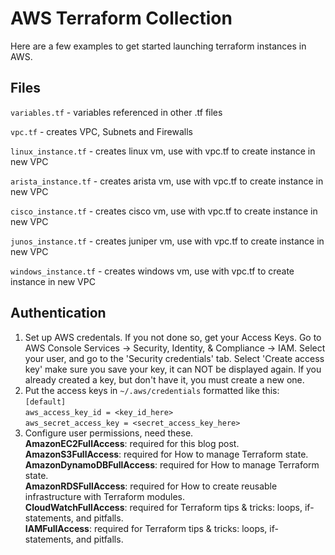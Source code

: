 # AWS Terraform Collection
Here are a few examples to get started launching terraform instances in AWS.

## Files
`variables.tf` - variables referenced in other .tf files

`vpc.tf` - creates VPC, Subnets and Firewalls

`linux_instance.tf` - creates linux vm, use with vpc.tf to create instance in new VPC

`arista_instance.tf` - creates arista vm, use with vpc.tf to create instance in new VPC

`cisco_instance.tf` - creates cisco vm, use with vpc.tf to create instance in new VPC

`junos_instance.tf` - creates juniper vm, use with vpc.tf to create instance in new VPC

`windows_instance.tf` - creates windows vm, use with vpc.tf to create instance in new VPC

## Authentication
1. Set up AWS credentals. If you not done so, get your Access Keys. Go to AWS Console Services -> Security, Identity, & Compliance -> IAM. Select your user, and go to the 'Security credentials' tab. Select 'Create access key' make sure you save your key, it can NOT be displayed again. If you already created a key, but don't have it, you must create a new one.
1. Put the access keys in `~/.aws/credentials` formatted like this:<br>
`[default]`<br>
`aws_access_key_id = <key_id_here>`<br>
`aws_secret_access_key = <secret_access_key_here>`
1. Configure user permissions, need these.<br>
**AmazonEC2FullAccess**: required for this blog post.<br>
**AmazonS3FullAccess**: required for How to manage Terraform state.<br>
**AmazonDynamoDBFullAccess**: required for How to manage Terraform state.<br>
**AmazonRDSFullAccess**: required for How to create reusable infrastructure with Terraform modules.<br>
**CloudWatchFullAccess**: required for Terraform tips & tricks: loops, if-statements, and pitfalls.<br>
**IAMFullAccess**: required for Terraform tips & tricks: loops, if-statements, and pitfalls.